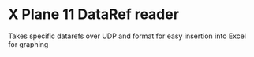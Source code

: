 # X Plane 11 DataRef reader

Takes specific datarefs over UDP and format for easy insertion into Excel for graphing